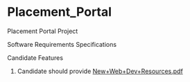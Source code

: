 # Placement_Portal
Placement Portal Project

Software Requirements Specifications

Candidate Features
1. Candidate should provide
[New+Web+Dev+Resources.pdf](https://github.com/CDAC-NGP/Placement_Portal/files/13227303/New%2BWeb%2BDev%2BResources.pdf)
